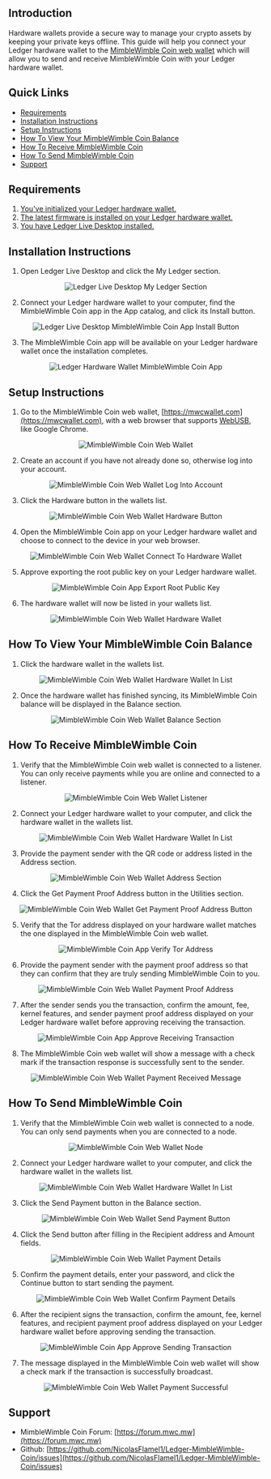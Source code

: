 ## Introduction

Hardware wallets provide a secure way to manage your crypto assets by keeping your private keys offline. This guide will help you connect your Ledger hardware wallet to the [MimbleWimble Coin web wallet](https://mwcwallet.com) which will allow you to send and receive MimbleWimble Coin with your Ledger hardware wallet.

## Quick Links

* [Requirements](#user-content-requirements)
* [Installation Instructions](#user-content-installation-instructions)
* [Setup Instructions](#user-content-setup-instructions)
* [How To View Your MimbleWimble Coin Balance](#user-content-how-to-view-your-mimblewimble-coin-balance)
* [How To Receive MimbleWimble Coin](#user-content-how-to-receive-mimblewimble-coin)
* [How To Send MimbleWimble Coin](#user-content-how-to-send-mimblewimble-coin)
* [Support](#user-content-support)

## Requirements

1. [You've initialized your Ledger hardware wallet.](https://support.ledger.com/hc/en-us/articles/360000613793-Set-up-your-Ledger-Nano-S?docs=true)
2. [The latest firmware is installed on your Ledger hardware wallet.](https://support.ledger.com/hc/en-us/articles/360002731113-Update-Ledger-Nano-S-firmware?docs=true)
3. [You have Ledger Live Desktop installed.](https://support.ledger.com/hc/en-us/articles/4404389606417-Download-and-install-Ledger-Live?docs=true)

## Installation Instructions

1. Open Ledger Live Desktop and click the My Ledger section.  
<p align="center">
	<img alt="Ledger Live Desktop My Ledger Section" src="../../images/ledger/installation_instructions_1.png">
</p>  

2. Connect your Ledger hardware wallet to your computer, find the MimbleWimble Coin app in the App catalog, and click its Install button.  
<p align="center">
	<img alt="Ledger Live Desktop MimbleWimble Coin App Install Button" src="../../images/ledger/installation_instructions_2.png">
</p>  

3. The MimbleWimble Coin app will be available on your Ledger hardware wallet once the installation completes.  
<p align="center">
	<img alt="Ledger Hardware Wallet MimbleWimble Coin App" src="../../images/ledger/installation_instructions_3.png">
</p>  

## Setup Instructions

1. Go to the MimbleWimble Coin web wallet, [https://mwcwallet.com](https://mwcwallet.com), with a web browser that supports [WebUSB](https://caniuse.com/webusb), like Google Chrome.  
<p align="center">
	<img alt="MimbleWimble Coin Web Wallet" src="../../images/ledger/setup_instructions_1.png">
</p>  

2. Create an account if you have not already done so, otherwise log into your account.  
<p align="center">
	<img alt="MimbleWimble Coin Web Wallet Log Into Account" src="../../images/ledger/setup_instructions_2.png">
</p>  

3. Click the Hardware button in the wallets list.  
<p align="center">
	<img alt="MimbleWimble Coin Web Wallet Hardware Button" src="../../images/ledger/setup_instructions_3.png">
</p>  

4. Open the MimbleWimble Coin app on your Ledger hardware wallet and choose to connect to the device in your web browser.  
<p align="center">
	<img alt="MimbleWimble Coin Web Wallet Connect To Hardware Wallet" src="../../images/ledger/setup_instructions_4.png">
</p>  

5. Approve exporting the root public key on your Ledger hardware wallet.  
<p align="center">
	<img alt="MimbleWimble Coin App Export Root Public Key" src="../../images/ledger/setup_instructions_5.png">
</p>  

6. The hardware wallet will now be listed in your wallets list.  
<p align="center">
	<img alt="MimbleWimble Coin Web Wallet Hardware Wallet" src="../../images/ledger/setup_instructions_6.png">
</p>  

## How To View Your MimbleWimble Coin Balance

1. Click the hardware wallet in the wallets list.  
<p align="center">
	<img alt="MimbleWimble Coin Web Wallet Hardware Wallet In List" src="../../images/ledger/how_to_view_your_mimblewimble_coin_balance_1.png">
</p>  

2. Once the hardware wallet has finished syncing, its MimbleWimble Coin balance will be displayed in the Balance section.  
<p align="center">
	<img alt="MimbleWimble Coin Web Wallet Balance Section" src="../../images/ledger/how_to_view_your_mimblewimble_coin_balance_2.png">
</p>  

## How To Receive MimbleWimble Coin

1. Verify that the MimbleWimble Coin web wallet is connected to a listener. You can only receive payments while you are online and connected to a listener.  
<p align="center">
	<img alt="MimbleWimble Coin Web Wallet Listener" src="../../images/ledger/how_to_receive_mimblewimble_coin_1.png">
</p>  

2. Connect your Ledger hardware wallet to your computer, and click the hardware wallet in the wallets list.  
<p align="center">
	<img alt="MimbleWimble Coin Web Wallet Hardware Wallet In List" src="../../images/ledger/how_to_receive_mimblewimble_coin_2.png">
</p>  

3. Provide the payment sender with the QR code or address listed in the Address section.  
<p align="center">
	<img alt="MimbleWimble Coin Web Wallet Address Section" src="../../images/ledger/how_to_receive_mimblewimble_coin_3.png">
</p>  

4. Click the Get Payment Proof Address button in the Utilities section.  
<p align="center">
	<img alt="MimbleWimble Coin Web Wallet Get Payment Proof Address Button" src="../../images/ledger/how_to_receive_mimblewimble_coin_4.png">
</p>  

5. Verify that the Tor address displayed on your hardware wallet matches the one displayed in the MimbleWimble Coin web wallet.  
<p align="center">
	<img alt="MimbleWimble Coin App Verify Tor Address" src="../../images/ledger/how_to_receive_mimblewimble_coin_5.png">
</p>  

6. Provide the payment sender with the payment proof address so that they can confirm that they are truly sending MimbleWimble Coin to you.  
<p align="center">
	<img alt="MimbleWimble Coin Web Wallet Payment Proof Address" src="../../images/ledger/how_to_receive_mimblewimble_coin_6.png">
</p>  

7. After the sender sends you the transaction, confirm the amount, fee, kernel features, and sender payment proof address displayed on your Ledger hardware wallet before approving receiving the transaction.  
<p align="center">
	<img alt="MimbleWimble Coin App Approve Receiving Transaction" src="../../images/ledger/how_to_receive_mimblewimble_coin_7.png">
</p>  

8. The MimbleWimble Coin web wallet will show a message with a check mark if the transaction response is successfully sent to the sender.  
<p align="center">
	<img alt="MimbleWimble Coin Web Wallet Payment Received Message" src="../../images/ledger/how_to_receive_mimblewimble_coin_8.png">
</p>  

## How To Send MimbleWimble Coin

1. Verify that the MimbleWimble Coin web wallet is connected to a node. You can only send payments when you are connected to a node.  
<p align="center">
	<img alt="MimbleWimble Coin Web Wallet Node" src="../../images/ledger/how_to_send_mimblewimble_coin_1.png">
</p>  

2. Connect your Ledger hardware wallet to your computer, and click the hardware wallet in the wallets list.  
<p align="center">
	<img alt="MimbleWimble Coin Web Wallet Hardware Wallet In List" src="../../images/ledger/how_to_send_mimblewimble_coin_2.png">
</p>  

3. Click the Send Payment button in the Balance section.  
<p align="center">
	<img alt="MimbleWimble Coin Web Wallet Send Payment Button" src="../../images/ledger/how_to_send_mimblewimble_coin_3.png">
</p>  

4. Click the Send button after filling in the Recipient address and Amount fields.  
<p align="center">
	<img alt="MimbleWimble Coin Web Wallet Payment Details" src="../../images/ledger/how_to_send_mimblewimble_coin_4.png">
</p>  

5. Confirm the payment details, enter your password, and click the Continue button to start sending the payment.  
<p align="center">
	<img alt="MimbleWimble Coin Web Wallet Confirm Payment Details" src="../../images/ledger/how_to_send_mimblewimble_coin_5.png">
</p>  

6. After the recipient signs the transaction, confirm the amount, fee, kernel features, and recipient payment proof address displayed on your Ledger hardware wallet before approving sending the transaction.  
<p align="center">
	<img alt="MimbleWimble Coin App Approve Sending Transaction" src="../../images/ledger/how_to_send_mimblewimble_coin_6.png">
</p>  

7. The message displayed in the MimbleWimble Coin web wallet will show a check mark if the transaction is successfully broadcast.  
<p align="center">
	<img alt="MimbleWimble Coin Web Wallet Payment Successful" src="../../images/ledger/how_to_send_mimblewimble_coin_7.png">
</p>  

## Support

* MimbleWimble Coin Forum: [https://forum.mwc.mw](https://forum.mwc.mw)
* Github: [https://github.com/NicolasFlamel1/Ledger-MimbleWimble-Coin/issues](https://github.com/NicolasFlamel1/Ledger-MimbleWimble-Coin/issues)